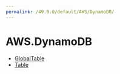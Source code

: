 ```yaml
---
permalink: /49.0.0/default/AWS/DynamoDB/
---
```


# AWS.DynamoDB



* [GlobalTable](GlobalTable.md)
* [Table](Table.md)